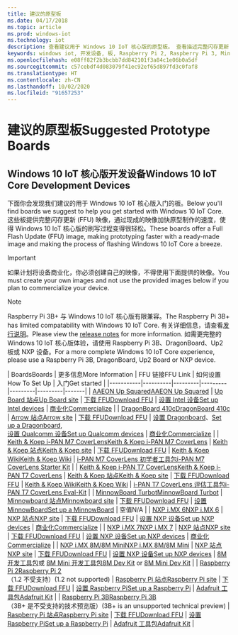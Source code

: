 ```yaml
---
title: 建议的原型板
ms.date: 04/17/2018
ms.topic: article
ms.prod: windows-iot
ms.technology: iot
description: 查看建议用于 Windows 10 IoT 核心版的原型板。 查看描述完整闪存更新 (FFU) 映像、设置方式和入门方式的链接。
keywords: windows iot, 开发设备, 板, Raspberry Pi 2, Raspberry Pi 3, Minnowboard Max, Dragonboard
ms.openlocfilehash: e08ff82f2b3bcbb7dd842101f3a84c1e06b0a5df
ms.sourcegitcommit: c57cebdf4d083079f41ec92ef65d897fd3c0faf8
ms.translationtype: HT
ms.contentlocale: zh-CN
ms.lasthandoff: 10/02/2020
ms.locfileid: "91657253"
---
```

# <a name="suggested-prototype-boards"></a><span data-ttu-id="cbbb4-105">建议的原型板</span><span class="sxs-lookup"><span data-stu-id="cbbb4-105">Suggested Prototype Boards</span></span>

## <a name="windows-10-iot-core-development-devices"></a><span data-ttu-id="cbbb4-106">Windows 10 IoT 核心版开发设备</span><span class="sxs-lookup"><span data-stu-id="cbbb4-106">Windows 10 IoT Core Development Devices</span></span>
<span data-ttu-id="cbbb4-107">下面你会发现我们建议的用于 Windows 10 IoT 核心版入门的板。</span><span class="sxs-lookup"><span data-stu-id="cbbb4-107">Below you'll find boards we suggest to help you get started with Windows 10 IoT Core.</span></span> <span data-ttu-id="cbbb4-108">这些板提供完整闪存更新 (FFU) 映像，通过现成的映像加快原型制作的速度，使得 Windows 10 IoT 核心版的刷写过程变得很轻松。</span><span class="sxs-lookup"><span data-stu-id="cbbb4-108">These boards offer a Full Flash Update (FFU) image, making prototyping faster with a ready-made image and making the process of flashing Windows 10 IoT Core a breeze.</span></span>

> [!IMPORTANT]
> <span data-ttu-id="cbbb4-109">如果计划将设备商业化，你必须创建自己的映像，不得使用下面提供的映像。</span><span class="sxs-lookup"><span data-stu-id="cbbb4-109">You must create your own images and not use the provided images below if you plan to commercialize your device.</span></span>

> [!NOTE]
> <span data-ttu-id="cbbb4-110">Raspberry Pi 3B+ 与 Windows 10 IoT 核心版有限兼容。</span><span class="sxs-lookup"><span data-stu-id="cbbb4-110">The Raspberry Pi 3B+ has limited compatability with Windows 10 IoT Core.</span></span> <span data-ttu-id="cbbb4-111">有关详细信息，请查看[发行说明](https://docs.microsoft.com/windows/iot-core/release-notes/insider/rpi3bp)。</span><span class="sxs-lookup"><span data-stu-id="cbbb4-111">Please view the [release notes](https://docs.microsoft.com/windows/iot-core/release-notes/insider/rpi3bp) for more information.</span></span> <span data-ttu-id="cbbb4-112">如需更完整的 Windows 10 IoT 核心版体验，请使用 Raspberry Pi 3B、DragonBoard、Up2 板或 NXP 设备。</span><span class="sxs-lookup"><span data-stu-id="cbbb4-112">For a more complete Windows 10 IoT Core experience, please use a Raspberry Pi 3B, DragonBoard, Up2 Board or NXP device.</span></span>


| <span data-ttu-id="cbbb4-113">Boards</span><span class="sxs-lookup"><span data-stu-id="cbbb4-113">Boards</span></span> | <span data-ttu-id="cbbb4-114">更多信息</span><span class="sxs-lookup"><span data-stu-id="cbbb4-114">More Information</span></span> | <span data-ttu-id="cbbb4-115">FFU 链接</span><span class="sxs-lookup"><span data-stu-id="cbbb4-115">FFU Link</span></span> | <span data-ttu-id="cbbb4-116">如何设置</span><span class="sxs-lookup"><span data-stu-id="cbbb4-116">How To Set Up</span></span> | <span data-ttu-id="cbbb4-117">入门</span><span class="sxs-lookup"><span data-stu-id="cbbb4-117">Get started</span></span> |
|-----------|----------|---------|---------|---------|---------|-------|
| [<span data-ttu-id="cbbb4-118">AAEON Up Squared</span><span class="sxs-lookup"><span data-stu-id="cbbb4-118">AAEON Up Squared</span></span>](https://up-board.org/upsquared/specifications/) | [<span data-ttu-id="cbbb4-119">Up Board 站点</span><span class="sxs-lookup"><span data-stu-id="cbbb4-119">Up Board site</span></span>](https://up-shop.org/28-up-squared) | [<span data-ttu-id="cbbb4-120">下载 FFU</span><span class="sxs-lookup"><span data-stu-id="cbbb4-120">Download FFU</span></span>](https://downloads.up-community.org/?post_type=wpdmpro&p=204&preview=true) | [<span data-ttu-id="cbbb4-121">设置 Intel 设备</span><span class="sxs-lookup"><span data-stu-id="cbbb4-121">Set up Intel devices</span></span>](https://docs.microsoft.com/windows/iot-core/tutorials/intel) | [<span data-ttu-id="cbbb4-122">商业化</span><span class="sxs-lookup"><span data-stu-id="cbbb4-122">Commercialize</span></span>](https://up-shop.org/home/270-up-squared.html) |
| [<span data-ttu-id="cbbb4-123">DragonBoard 410c</span><span class="sxs-lookup"><span data-stu-id="cbbb4-123">DragonBoard 410c</span></span>](https://developer.qualcomm.com/hardware/dragonboard-410c) | [<span data-ttu-id="cbbb4-124">Arrow 站点</span><span class="sxs-lookup"><span data-stu-id="cbbb4-124">Arrow site</span></span>](https://www.arrow.com/en/products/dragonboard410c/arrow-development-tools) | [<span data-ttu-id="cbbb4-125">下载 FFU</span><span class="sxs-lookup"><span data-stu-id="cbbb4-125">Download FFU</span></span>](https://www.microsoft.com/software-download/windows10IoTCore#!) | <span data-ttu-id="cbbb4-126">[设置 Dragonboard](https://docs.microsoft.com/windows/iot-core/tutorials/dragonboard)、</span><span class="sxs-lookup"><span data-stu-id="cbbb4-126">[Set up a Dragonboard](https://docs.microsoft.com/windows/iot-core/tutorials/dragonboard),</span></span><br>[<span data-ttu-id="cbbb4-127">设置 Qualcomm 设备</span><span class="sxs-lookup"><span data-stu-id="cbbb4-127">Set up Qualcomm devices</span></span>](https://docs.microsoft.com/windows/iot-core/tutorials/qualcomm) | [<span data-ttu-id="cbbb4-128">商业化</span><span class="sxs-lookup"><span data-stu-id="cbbb4-128">Commercialize</span></span>](https://www.arrow.com/en/products/dragonboard410c/arrow-development-tools) |
| [<span data-ttu-id="cbbb4-129">Keith & Koep i-PAN M7 CoverLens</span><span class="sxs-lookup"><span data-stu-id="cbbb4-129">Keith & Koep i-PAN M7 CoverLens</span></span>](https://keith-koep.com/de/produkte/produkte-hmi/i-pan-m7-coverlens-arm-touch-panel-pc-eigenschaften/) | [<span data-ttu-id="cbbb4-130">Keith & Koep 站点</span><span class="sxs-lookup"><span data-stu-id="cbbb4-130">Keith & Koep site</span></span>](https://keith-koep.com/de/produkte/produkte-hmi/i-pan-m7-coverlens-arm-touch-panel-computer-technische-daten/) | [<span data-ttu-id="cbbb4-131">下载 FFU</span><span class="sxs-lookup"><span data-stu-id="cbbb4-131">Download FFU</span></span>](https://support.keith-koep.com/service/doku.php/service/winiot/images) | [<span data-ttu-id="cbbb4-132">Keith & Koep Wiki</span><span class="sxs-lookup"><span data-stu-id="cbbb4-132">Keith & Koep Wiki</span></span>](https://support.keith-koep.com/service/doku.php/service/hardware/panel/ipanm7) | [<span data-ttu-id="cbbb4-133">i-PAN M7 CoverLens 初学者工具包</span><span class="sxs-lookup"><span data-stu-id="cbbb4-133">i-PAN M7 CoverLens Starter Kit</span></span>](https://keith-koep.com/de/produkte/produkte-eval-kits/i-pan-m7-coverlens-starter-kit-technische-daten/) |
| [<span data-ttu-id="cbbb4-134">Keith & Koep i-PAN T7 CoverLens</span><span class="sxs-lookup"><span data-stu-id="cbbb4-134">Keith & Koep i-PAN T7 CoverLens</span></span>](https://keith-koep.com/de/produkte/produkte-hmi/i-pan-t7-coverlens-arm-touch-panel-pc-eigenschaften/) | [<span data-ttu-id="cbbb4-135">Keith & Koep 站点</span><span class="sxs-lookup"><span data-stu-id="cbbb4-135">Keith & Koep site</span></span>](https://keith-koep.com/de/produkte/produkte-hmi/i-pan-t7-coverlens-arm-touch-panel-computer-technische-daten/) | [<span data-ttu-id="cbbb4-136">下载 FFU</span><span class="sxs-lookup"><span data-stu-id="cbbb4-136">Download FFU</span></span>](https://support.keith-koep.com/service/doku.php/service/winiot/images) | [<span data-ttu-id="cbbb4-137">Keith & Koep Wiki</span><span class="sxs-lookup"><span data-stu-id="cbbb4-137">Keith & Koep Wiki</span></span>](https://support.keith-koep.com/service/doku.php/service/hardware/panel/ipant7) | [<span data-ttu-id="cbbb4-138">i-PAN T7 CoverLens 评估工具包</span><span class="sxs-lookup"><span data-stu-id="cbbb4-138">i-PAN T7 CoverLens Eval-Kit</span></span>](https://keith-koep.com/de/produkte/produkte-eval-kits/i-pan-t7-coverlens-eval-kit-technische-daten/) |
| [<span data-ttu-id="cbbb4-139">MinnowBoard Turbot</span><span class="sxs-lookup"><span data-stu-id="cbbb4-139">MinnowBoard Turbot</span></span>](https://www.silicom-usa.com) | [<span data-ttu-id="cbbb4-140">Minnowboard 站点</span><span class="sxs-lookup"><span data-stu-id="cbbb4-140">Minnowboard site</span></span>](https://www.silicom-usa.com/?s=minnowboard) | [<span data-ttu-id="cbbb4-141">下载 FFU</span><span class="sxs-lookup"><span data-stu-id="cbbb4-141">Download FFU</span></span>](https://www.microsoft.com/software-download/windows10IoTCore) | [<span data-ttu-id="cbbb4-142">设置 MinnowBoard</span><span class="sxs-lookup"><span data-stu-id="cbbb4-142">Set up a MinnowBoard</span></span>](https://docs.microsoft.com/windows/iot-core/tutorials/minnowboard) | <span data-ttu-id="cbbb4-143">空值</span><span class="sxs-lookup"><span data-stu-id="cbbb4-143">N/A</span></span> |
| [<span data-ttu-id="cbbb4-144">NXP i.MX 6</span><span class="sxs-lookup"><span data-stu-id="cbbb4-144">NXP i.MX 6</span></span>](https://www.nxp.com/products/processors-and-microcontrollers/arm-based-processors-and-mcus/i.mx-applications-processors/i.mx-6-processors:IMX6X_SERIES) | [<span data-ttu-id="cbbb4-145">NXP 站点</span><span class="sxs-lookup"><span data-stu-id="cbbb4-145">NXP site</span></span>](https://www.nxp.com/products/processors-and-microcontrollers/arm-based-processors-and-mcus/i.mx-applications-processors/i.mx-6-processors:IMX6X_SERIES) | [<span data-ttu-id="cbbb4-146">下载 FFU</span><span class="sxs-lookup"><span data-stu-id="cbbb4-146">Download FFU</span></span>](https://github.com/ms-iot/imx-iotcore) | [<span data-ttu-id="cbbb4-147">设置 NXP 设备</span><span class="sxs-lookup"><span data-stu-id="cbbb4-147">Set up NXP devices</span></span>](https://docs.microsoft.com/windows/iot-core/tutorials/nxp) | [<span data-ttu-id="cbbb4-148">商业化</span><span class="sxs-lookup"><span data-stu-id="cbbb4-148">Commercialize</span></span>](https://www.solid-run.com/nxp-family/hummingboard/imx6-win-10-iot-core/) |
| [<span data-ttu-id="cbbb4-149">NXP i.MX 7</span><span class="sxs-lookup"><span data-stu-id="cbbb4-149">NXP i.MX 7</span></span>](https://www.nxp.com/products/processors-and-microcontrollers/arm-based-processors-and-mcus/i.mx-applications-processors/i.mx-7-processors:IMX7-SERIES) | [<span data-ttu-id="cbbb4-150">NXP 站点</span><span class="sxs-lookup"><span data-stu-id="cbbb4-150">NXP site</span></span>](https://www.nxp.com/products/processors-and-microcontrollers/arm-based-processors-and-mcus/i.mx-applications-processors/i.mx-7-processors:IMX7-SERIES) | [<span data-ttu-id="cbbb4-151">下载 FFU</span><span class="sxs-lookup"><span data-stu-id="cbbb4-151">Download FFU</span></span>](https://github.com/ms-iot/imx-iotcore) | [<span data-ttu-id="cbbb4-152">设置 NXP 设备</span><span class="sxs-lookup"><span data-stu-id="cbbb4-152">Set up NXP devices</span></span>](https://docs.microsoft.com/windows/iot-core/tutorials/nxp) | [<span data-ttu-id="cbbb4-153">商业化</span><span class="sxs-lookup"><span data-stu-id="cbbb4-153">Commercialize</span></span>](https://www.compulab.com/products/iot-gateways/iot-gate-imx7-nxp-i-mx-7-internet-of-things-gateway/) |
| [<span data-ttu-id="cbbb4-154">NXP i.MX 8M/8M Mini</span><span class="sxs-lookup"><span data-stu-id="cbbb4-154">NXP i.MX 8M/8M Mini</span></span>](https://www.nxp.com/products/processors-and-microcontrollers/arm-based-processors-and-mcus/i.mx-applications-processors/i.mx-8-processors:IMX8-SERIES) | [<span data-ttu-id="cbbb4-155">NXP 站点</span><span class="sxs-lookup"><span data-stu-id="cbbb4-155">NXP site</span></span>](https://www.nxp.com/products/processors-and-microcontrollers/arm-based-processors-and-mcus/i.mx-applications-processors/i.mx-8-processors:IMX8-SERIES) | [<span data-ttu-id="cbbb4-156">下载 FFU</span><span class="sxs-lookup"><span data-stu-id="cbbb4-156">Download FFU</span></span>](https://github.com/ms-iot/imx-iotcore) | [<span data-ttu-id="cbbb4-157">设置 NXP 设备</span><span class="sxs-lookup"><span data-stu-id="cbbb4-157">Set up NXP devices</span></span>](https://docs.microsoft.com/windows/iot-core/tutorials/nxp) | <span data-ttu-id="cbbb4-158">[8M 开发工具包](https://www.nxp.com/support/developer-resources/software-development-tools/i.mx-developer-resources/evaluation-kit-for-the-i.mx-8m-applications-processor:MCIMX8M-EVK)或 [8M Mini 开发工具包](https://www.nxp.com/support/developer-resources/software-development-tools/i.mx-developer-resources/evaluation-kit-for-the-i.mx-8m-mini-applications-processor:8MMINILPD4-EVK)</span><span class="sxs-lookup"><span data-stu-id="cbbb4-158">[8M Dev Kit](https://www.nxp.com/support/developer-resources/software-development-tools/i.mx-developer-resources/evaluation-kit-for-the-i.mx-8m-applications-processor:MCIMX8M-EVK) or [8M Mini Dev Kit](https://www.nxp.com/support/developer-resources/software-development-tools/i.mx-developer-resources/evaluation-kit-for-the-i.mx-8m-mini-applications-processor:8MMINILPD4-EVK)</span></span> |
| [<span data-ttu-id="cbbb4-159">Raspberry Pi 2</span><span class="sxs-lookup"><span data-stu-id="cbbb4-159">Raspberry Pi 2</span></span>](https://www.raspberrypi.org/products/raspberry-pi-2-model-b/)<br> <span data-ttu-id="cbbb4-160">（1.2 不受支持）</span><span class="sxs-lookup"><span data-stu-id="cbbb4-160">(1.2 not supported)</span></span> | [<span data-ttu-id="cbbb4-161">Raspberry Pi 站点</span><span class="sxs-lookup"><span data-stu-id="cbbb4-161">Raspberry Pi site</span></span>](https://www.raspberrypi.org/products/raspberry-pi-2-model-b/) | [<span data-ttu-id="cbbb4-162">下载 FFU</span><span class="sxs-lookup"><span data-stu-id="cbbb4-162">Download FFU</span></span>](https://docs.microsoft.com/windows/iot-core/downloads) | [<span data-ttu-id="cbbb4-163">设置 Raspberry Pi</span><span class="sxs-lookup"><span data-stu-id="cbbb4-163">Set up a Raspberry Pi</span></span>](https://docs.microsoft.com/windows/iot-core/tutorials/rpi) | [<span data-ttu-id="cbbb4-164">Adafruit 工具包</span><span class="sxs-lookup"><span data-stu-id="cbbb4-164">Adafruit Kit</span></span>](https://docs.microsoft.com/windows/iot-core/tutorials/adafruitkit) |
| [<span data-ttu-id="cbbb4-165">Raspberry Pi 3B</span><span class="sxs-lookup"><span data-stu-id="cbbb4-165">Raspberry Pi 3B</span></span>](https://www.raspberrypi.org/products/raspberry-pi-3-model-b/)<br> <span data-ttu-id="cbbb4-166">（3B+ 是不受支持的技术预览版）</span><span class="sxs-lookup"><span data-stu-id="cbbb4-166">(3B+ is an unsupported technical preview)</span></span> | [<span data-ttu-id="cbbb4-167">Raspberry Pi 站点</span><span class="sxs-lookup"><span data-stu-id="cbbb4-167">Raspberry Pi site</span></span>](https://www.raspberrypi.org/products/raspberry-pi-3-model-b/) | [<span data-ttu-id="cbbb4-168">下载 FFU</span><span class="sxs-lookup"><span data-stu-id="cbbb4-168">Download FFU</span></span>](https://docs.microsoft.com/windows/iot-core/downloads) | [<span data-ttu-id="cbbb4-169">设置 Raspberry Pi</span><span class="sxs-lookup"><span data-stu-id="cbbb4-169">Set up a Raspberry Pi</span></span>](https://docs.microsoft.com/windows/iot-core/tutorials/rpi) | [<span data-ttu-id="cbbb4-170">Adafruit 工具包</span><span class="sxs-lookup"><span data-stu-id="cbbb4-170">Adafruit Kit</span></span>](https://docs.microsoft.com/windows/iot-core/tutorials/adafruitkit) |
